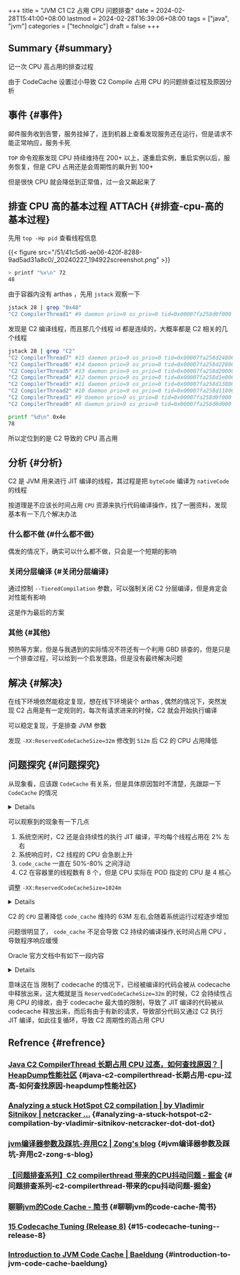 +++
title = "JVM C1 C2 占用 CPU 问题排查"
date = 2024-02-28T15:41:00+08:00
lastmod = 2024-02-28T16:39:06+08:00
tags = ["java", "jvm"]
categories = ["technolgic"]
draft = false
+++

## Summary {#summary}

记一次 CPU 高占用的排查过程

由于 CodeCache 设置过小导致 C2 Compile 占用 CPU 的问题排查过程及原因分析

<!--more-->


## 事件 {#事件}

邮件服务收到告警，服务挂掉了，连到机器上查看发现服务还在运行，但是请求不能正常响应，服务卡死

`TOP` 命令观察发现 CPU 持续维持在 200+ 以上，遂重启实例，重启实例以后，服务恢复，但是 CPU 占用还是会周期性的飙升到 100+

但是很快 CPU 就会降低到正常值，过一会又飙起来了


## 排查 CPU 高的基本过程 <span class="tag"><span class="ATTACH">ATTACH</span></span> {#排查-cpu-高的基本过程}

先用 `top -Hp pid` 查看线程信息

{{< figure src="/51/41c5d6-ae06-420f-8288-9ad5ad31a8c0/_20240227_194922screenshot.png" >}}

```bash
> printf "%x\n" 72
48
```

由于容器内没有 arthas ，先用 `jstack` 观察一下

```bash
jstack 28 | grep "0x48"
"C2 CompilerThread1" #9 daemon prio=9 os_prio=0 tid=0x00007fa258d0f000 nid=0x48 waiting on condition [0x0000000000000000]
```

发现是 C2 编译线程，而且那几个线程 id 都是连续的，大概率都是 C2 相关的几个线程

```bash
jstack 28 | grep "C2"
"C2 CompilerThread7" #15 daemon prio=9 os_prio=0 tid=0x00007fa258d24800 nid=0x4e waiting on condition [0x0000000000000000]
"C2 CompilerThread6" #14 daemon prio=9 os_prio=0 tid=0x00007fa258d22800 nid=0x4d waiting on condition [0x0000000000000000]
"C2 CompilerThread5" #13 daemon prio=9 os_prio=0 tid=0x00007fa258d20000 nid=0x4c waiting on condition [0x0000000000000000]
"C2 CompilerThread4" #12 daemon prio=9 os_prio=0 tid=0x00007fa258d1e000 nid=0x4b waiting on condition [0x0000000000000000]
"C2 CompilerThread3" #11 daemon prio=9 os_prio=0 tid=0x00007fa258d13800 nid=0x4a waiting on condition [0x0000000000000000]
"C2 CompilerThread2" #10 daemon prio=9 os_prio=0 tid=0x00007fa258d11800 nid=0x49 waiting on condition [0x0000000000000000]
"C2 CompilerThread1" #9 daemon prio=9 os_prio=0 tid=0x00007fa258d0f000 nid=0x48 waiting on condition [0x0000000000000000]
"C2 CompilerThread0" #8 daemon prio=9 os_prio=0 tid=0x00007fa258d0d000 nid=0x47 waiting on condition [0x0000000000000000]
```

```bash
printf "%d\n" 0x4e
78
```

所以定位到的是 C2 导致的 CPU 高占用


## 分析 {#分析}

C2 是 JVM 用来进行 JIT 编译的线程，其过程是把 `byteCode` 编译为 `nativeCode` 的线程

按道理是不应该长时间占用 `CPU` 资源来执行代码编译操作，找了一圈资料，发现基本有一下几个解决办法


### 什么都不做 {#什么都不做}

偶发的情况下，确实可以什么都不做，只会是一个短期的影响


### 关闭分层编译 {#关闭分层编译}

通过控制 `--TieredCompilation` 参数，可以强制关闭 C2 分层编译，但是肯定会对性能有影响

这是作为最后的方案


### 其他 {#其他}

预热等方案，但是与我遇到的实际情况不符还有一个利用 GBD 排查的，但是只是一个排查过程，可以给到一个启发思路，但是没有最终解决问题


## 解决 {#解决}

在线下环境依然能稳定复现，想在线下环境装个 arthas , 偶然的情况下，突然发现 C2 占用是有一定规则的，每次有请求进来的时候，C2 就会开始执行编译

可以稳定复现，于是排查 JVM 参数

发现 `-XX:ReservedCodeCacheSize=32m` 修改到 `512m` 后 C2 的 CPU 占用降低


## 问题探究 {#问题探究}

从现象看，应该跟 `CodeCache` 有关系，但是具体原因暂时不清楚，先跟踪一下 `CodeCache` 的情况

<details>
<div class="details">

ID    NAME                             GROUP            PRIORITY    STATE      %CPU       DELTA_TIME TIME        INTERRUPTE DAEMON
-1    C2 CompilerThread4               -                -1          -          3.24       0.161      1:2.351     false      true
-1    C2 CompilerThread1               -                -1          -          3.15       0.157      0:59.482    false      true
-1    C2 CompilerThread7               -                -1          -          1.01       0.050      0:57.240    false      true
-1    C2 CompilerThread0               -                -1          -          0.52       0.026      0:57.014    false      true
-1    C2 CompilerThread2               -                -1          -          0.35       0.017      1:2.947     false      true
-1    C1 CompilerThread8               -                -1          -          0.3        0.014      0:10.679    false      true
-1    C1 CompilerThread9               -                -1          -          0.29       0.014      0:10.745    false      true
-1    C2 CompilerThread6               -                -1          -          0.28       0.013      1:3.782     false      true
-1    C2 CompilerThread3               -                -1          -          0.27       0.013      0:58.764    false      true
309   SimplePauseDetectorThread_0      main             5           TIMED_WAIT 0.27       0.013      0:4.131     false      true
310   SimplePauseDetectorThread_1      main             5           TIMED_WAIT 0.26       0.012      0:4.213     false      true
311   SimplePauseDetectorThread_2      main             5           TIMED_WAIT 0.25       0.012      0:4.163     false      true
Memory                       used      total     max      usage     GC
heap                         1067M     4096M     4096M    26.05%    gc.g1_young_generation.count      34
g1_eden_space                470M      948M      -1       49.58%    gc.g1_young_generation.time(ms)   2926
g1_survivor_space            128M      128M      -1       100.00%   gc.g1_old_generation.count        0
g1_old_gen                   469M      3020M     4096M    11.45%    gc.g1_old_generation.time(ms)     0
nonheap                      175M      192M      -1       90.94%
code_cache                   20M       28M       32M      64.11%
metaspace                    137M      145M      -1       94.45%
compressed_class_space       16M       18M       1024M    1.65%
direct                       136K      136K      -        100.00%
mapped                       0K        0K        -        0.00%
Runtime
os.name                                                             Linux
os.version                                                          3.10.0-1160.92.1.el7.x86_64
java.version                                                        1.8.0_60
java.home                                                           /home/work/1.8.0_60/jre
systemload.average                                                  0.14
processors                                                          16
timestamp/uptime                                                    Wed Feb 28 10:54:33 CST 2024/2052s
ID    NAME                             GROUP            PRIORITY    STATE      %CPU       DELTA_TIME TIME        INTERRUPTE DAEMON
-1    C2 CompilerThread0               -                -1          -          15.87      0.793      0:57.807    false      true
-1    C2 CompilerThread6               -                -1          -          11.8       0.590      1:4.372     false      true
-1    C2 CompilerThread1               -                -1          -          3.85       0.192      0:59.675    false      true
-1    C2 CompilerThread2               -                -1          -          1.74       0.086      1:3.034     false      true
-1    C2 CompilerThread4               -                -1          -          1.37       0.068      1:2.420     false      true
-1    C2 CompilerThread7               -                -1          -          1.14       0.057      0:57.297    false      true
-1    C2 CompilerThread3               -                -1          -          0.8        0.040      0:58.804    false      true
-1    C2 CompilerThread5               -                -1          -          0.53       0.026      0:56.526    false      true
309   SimplePauseDetectorThread_0      main             5           TIMED_WAIT 0.3        0.014      0:4.146     false      true
311   SimplePauseDetectorThread_2      main             5           TIMED_WAIT 0.29       0.014      0:4.177     false      true
310   SimplePauseDetectorThread_1      main             5           TIMED_WAIT 0.28       0.014      0:4.227     false      true
-1    C1 CompilerThread9               -                -1          -          0.27       0.013      0:10.759    false      true
Memory                       used      total     max      usage     GC
heap                         1067M     4096M     4096M    26.05%    gc.g1_young_generation.count      34
g1_eden_space                470M      948M      -1       49.58%    gc.g1_young_generation.time(ms)   2926
g1_survivor_space            128M      128M      -1       100.00%   gc.g1_old_generation.count        0
g1_old_gen                   469M      3020M     4096M    11.45%    gc.g1_old_generation.time(ms)     0
nonheap                      174M      192M      -1       90.64%
code_cache                   19M       28M       32M      62.31%
metaspace                    137M      145M      -1       94.45%
compressed_class_space       16M       18M       1024M    1.65%
direct                       136K      136K      -        100.00%
mapped                       0K        0K        -        0.00%
</div>
</details>

可以观察到的现象有一下几点

1.  系统空闲时，C2 还是会持续性的执行 JIT 编译，平均每个线程占用在 2% 左右
2.  系统响应时，C2 线程的 CPU 会急剧上升
3.  `code_cache` 一直在 50%-80% 之间浮动
4.  C2 在容器里的线程数有 8 个，但是 CPU 实际在 POD 指定的 CPU 是 4 核心

调整 `-XX:ReservedCodeCacheSize=1024m`

<details>
<div class="details">

ID    NAME                             GROUP            PRIORITY    STATE      %CPU       DELTA_TIME TIME        INTERRUPTE DAEMON
311   SimplePauseDetectorThread_0      main             5           TIMED_WAIT 0.21       0.010      0:3.103     false      true
313   SimplePauseDetectorThread_2      main             5           TIMED_WAIT 0.21       0.010      0:3.077     false      true
312   SimplePauseDetectorThread_1      main             5           TIMED_WAIT 0.2        0.009      0:3.164     false      true
111   ee-ext-count-1                   main             5           TIMED_WAIT 0.07       0.003      0:1.493     false      false
82    Timer-for-arthas-dashboard-eaff5 system           5           RUNNABLE   0.07       0.003      0:1.088     false      true
-1    VM Periodic Task Thread          -                -1          -          0.05       0.002      0:1.112     false      true
-1    Unknown Thread                   -                -1          -          0.05       0.002      0:1.054     false      true
68    trace-collector                  main             5           TIMED_WAIT 0.04       0.002      0:1.264     false      false
299   ee-ext-12                        main             5           TIMED_WAIT 0.03       0.001      0:0.016     false      false
47    activiti-acquire-timer-jobs      main             5           TIMED_WAIT 0.03       0.001      0:0.370     false      false
41    SimplePauseDetectorThread_0      system           9           TIMED_WAIT 0.02       0.001      0:0.636     false      true
198   ee-ext-core-client-15            main             5           WAITING    0.02       0.001      0:0.015     false      false
Memory                       used      total     max      usage     GC
heap                         906M      4096M     4096M    22.13%    gc.g1_young_generation.count      27
g1_eden_space                324M      948M      -1       34.18%    gc.g1_young_generation.time(ms)   2492
g1_survivor_space            128M      128M      -1       100.00%   gc.g1_old_generation.count        0
g1_old_gen                   454M      3020M     4096M    11.10%    gc.g1_old_generation.time(ms)     0
nonheap                      202M      209M      -1       96.85%
code_cache                   63M       63M       1024M    6.18%
metaspace                    124M      129M      -1       95.97%
compressed_class_space       15M       16M       1024M    1.47%
direct                       80K       80K       -        100.00%
mapped                       0K        0K        -        0.00%
Runtime
</div>
</details>

C2 的 `CPU` 显著降低 `code_cache` 维持的 63M 左右,会随着系统运行过程逐步增加

问题很明显了， `code_cache` 不足会导致 C2 持续的编译操作,长时间占用 CPU ，导致程序响应缓慢

Oracle 官方文档中有如下一段内容

<details>
<div class="details">

Keep in mind that the codecache starts relatively small and then grows as needed as new methods are compiled.Sometimes compiled methods are freed from the codecache, especially when the maximum size of the codecache is constrained. The memory used by free methods can be reused for newly compiled methods, allowing additional methods to be compiled without growing the codecache further.
-- [15 Codecache Tuning (Release 8)](https://docs.oracle.com/javase/8/embedded/develop-apps-platforms/codecache.htm)
</div>
</details>

意味这在当 限制了 codecache 的情况下，已经被编译的代码会被从 codecache 中释放出来，这大概就是当 `ReservedCodeCacheSize=32m` 的时候，C2 会持续性占用 CPU 的缘故，由于 codecache 最大值的限制，导致了 JIT 编译的代码被从 codecache 释放出来，而后有由于有新的请求，导致部分代码又通过 C2 执行 JIT 编译，如此往复循环，导致 C2 周期性的高占用 CPU


## Refrence {#refrence}


### [Java C2 CompilerThread 长期占用 CPU 过高，如何查找原因？ | HeapDump性能社区](https://heapdump.cn/question/2499643) {#java-c2-compilerthread-长期占用-cpu-过高-如何查找原因-heapdump性能社区}


### [Analyzing a stuck HotSpot C2 compilation | by Vladimir Sitnikov | netcracker ...](https://medium.com/netcracker/analyzing-a-stuck-hotspot-c2-compilation-85e0ca230744) {#analyzing-a-stuck-hotspot-c2-compilation-by-vladimir-sitnikov-netcracker-dot-dot-dot}


### [jvm编译器参数及踩坑-弃用C2 | Zong's blog](https://www.lstop.pub/2021/09/07/jvm%E7%BC%96%E8%AF%91%E5%99%A8%E5%8F%82%E6%95%B0%E5%8F%8A%E8%B8%A9%E5%9D%91/) {#jvm编译器参数及踩坑-弃用c2-zong-s-blog}


### [【问题排查系列】C2 compilerthread 带来的CPU抖动问题 - 掘金](https://juejin.cn/post/6991655671783489544) {#问题排查系列-c2-compilerthread-带来的cpu抖动问题-掘金}


### [聊聊jvm的Code Cache - 简书](https://www.jianshu.com/p/b064274536ed) {#聊聊jvm的code-cache-简书}


### [15 Codecache Tuning (Release 8)](https://docs.oracle.com/javase/8/embedded/develop-apps-platforms/codecache.htm) {#15-codecache-tuning--release-8}


### [Introduction to JVM Code Cache | Baeldung](https://www.baeldung.com/jvm-code-cache) {#introduction-to-jvm-code-cache-baeldung}
